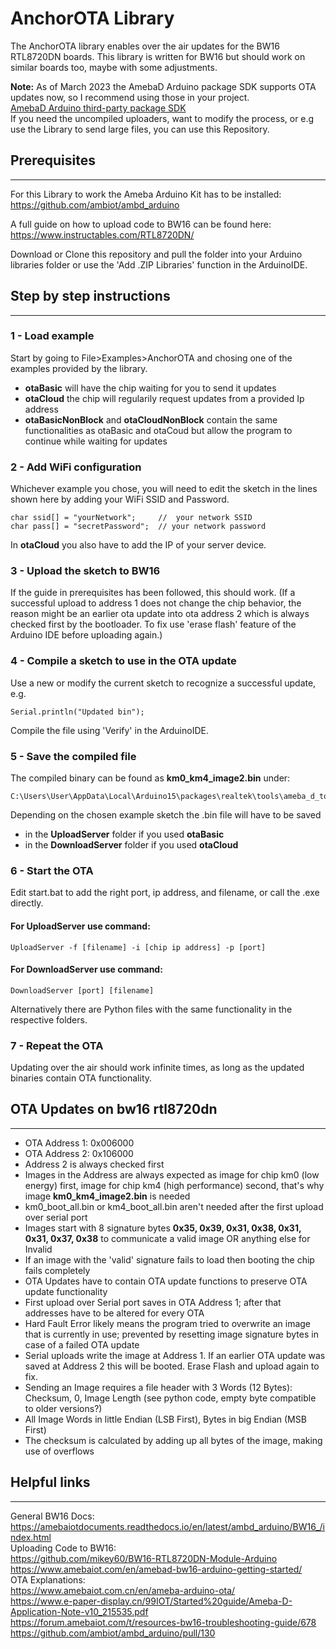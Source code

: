 # AnchorOTA Library
The AnchorOTA library enables over the air updates for the BW16 RTL8720DN boards. This library is written for BW16 but should work on similar boards too, maybe with some adjustments.  
  
**Note:** As of March 2023 the AmebaD Arduino package SDK supports OTA updates now, so I recommend using those in your project.  
[AmebaD Arduino third-party package SDK ](https://github.com/ambiot/ambd_arduino)  
If you need the uncompiled uploaders, want to modify the process, or e.g use the Library to send large files, you can use this Repository.  
  
## Prerequisites
---
For this Library to work the Ameba Arduino Kit has to be installed:  
https://github.com/ambiot/ambd_arduino  

A full guide on how to upload code to BW16 can be found here:
https://www.instructables.com/RTL8720DN/  

Download or Clone this repository and pull the folder into your Arduino libraries folder or use the 'Add .ZIP Libraries' function in the ArduinoIDE.  

## Step by step instructions
---
### 1 - Load example
Start by going to File>Examples>AnchorOTA and chosing one of the examples provided by the library.
- **otaBasic** will have the chip waiting for you to send it updates
- **otaCloud** the chip will regularily request updates from a provided Ip address
- **otaBasicNonBlock** and **otaCloudNonBlock** contain the same functionalities as otaBasic and otaCoud but allow the program to continue while waiting for updates
### 2 - Add WiFi configuration
Whichever example you chose, you will need to edit the sketch in the lines shown here by adding your WiFi SSID and Password.
  
    char ssid[] = "yourNetwork";     //  your network SSID  
    char pass[] = "secretPassword";  // your network password  
  
In **otaCloud** you also have to add the IP of your server device.  
### 3 - Upload the sketch to BW16
If the guide in prerequisites has been followed, this should work.  (If a successful upload to address 1 does not change the chip behavior, the reason might be an earlier ota update into ota address 2 which is always checked first by the bootloader. To fix use 'erase flash' feature of the Arduino IDE before uploading again.)  
### 4 - Compile a sketch to use in the OTA update
Use a new or modify the current sketch to recognize a successful update, e.g.

    Serial.println("Updated bin");
Compile the file using 'Verify' in the ArduinoIDE.
### 5 - Save the compiled file
The compiled binary can be found as **km0_km4_image2.bin** under:

    C:\Users\User\AppData\Local\Arduino15\packages\realtek\tools\ameba_d_tools\1.0.8
Depending on the chosen example sketch the .bin file will have to be saved
- in the **UploadServer** folder if you used **otaBasic**
- in the **DownloadServer** folder if you used **otaCloud**
### 6 - Start the OTA
Edit start.bat to add the right port, ip address, and filename, or call the .exe directly.
#### For UploadServer use command:
    UploadServer -f [filename] -i [chip ip address] -p [port]
#### For DownloadServer use command:
    DownloadServer [port] [filename]
Alternatively there are Python files with the same functionality in the respective folders.
### 7 - Repeat the OTA
Updating over the air should work infinite times, as long as the updated binaries contain OTA functionality.

## OTA Updates on bw16 rtl8720dn
---
-	OTA Address 1: 0x006000  
-	OTA Address 2: 0x106000  
-	Address 2 is always checked first  
-	Images in the Address are always expected as image for chip km0 (low energy) first, image for chip km4 (high performance) second, that's why image **km0_km4_image2.bin** is needed  
-   km0_boot_all.bin or km4_boot_all.bin aren't needed after the first upload over serial port
-	Images start with 8 signature bytes **0x35, 0x39, 0x31, 0x38, 0x31, 0x31, 0x37, 0x38** to communicate a valid image OR anything else for Invalid  
-   If an image with the 'valid' signature fails to load then booting the chip fails completely
-   OTA Updates have to contain OTA update functions to preserve OTA update functionality 
-   First upload over Serial port saves in OTA Address 1; after that addresses have to be altered for every OTA  
-   Hard Fault Error likely means the program tried to overwrite an image that is currently in use; prevented by resetting image signature bytes in case of a failed OTA update
-   Serial uploads write the image at Address 1. If an earlier OTA update was saved at Address 2 this will be booted. Erase Flash and upload again to fix.
-   Sending an Image requires a file header with 3 Words (12 Bytes): Checksum, 0, Image Length (see python code, empty byte compatible to older versions?)
-   All Image Words in little Endian (LSB First), Bytes in big Endian (MSB First)  
-   The checksum is calculated by adding up all bytes of the image, making use of overflows

## Helpful links
---
General BW16 Docs:  
https://amebaiotdocuments.readthedocs.io/en/latest/ambd_arduino/BW16_/index.html  
Uploading Code to BW16:  
https://github.com/mikey60/BW16-RTL8720DN-Module-Arduino  
https://www.amebaiot.com/en/amebad-bw16-arduino-getting-started/  
OTA Explanations:  
https://www.amebaiot.com.cn/en/ameba-arduino-ota/  
https://www.e-paper-display.cn/99IOT/Started%20guide/Ameba-D-Application-Note-v10_215535.pdf  
https://forum.amebaiot.com/t/resources-bw16-troubleshooting-guide/678  
https://github.com/ambiot/ambd_arduino/pull/130  
